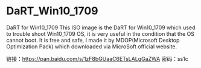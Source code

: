 
# DaRT_Win10_1709
DaRT for Win10_1709
This ISO image is the DaRT for Win10_1709 which used to trouble shoot Win10_1709 OS, it is very useful in the condition that the OS cannot boot. It is free and safe, I made it by MDOP(Microsoft Desktop Optimization Pack) which downloaded via MicroSoft official website.

链接：https://pan.baidu.com/s/1zF8bGUaaC6ETsLALgGaZWA 密码：ss1c
